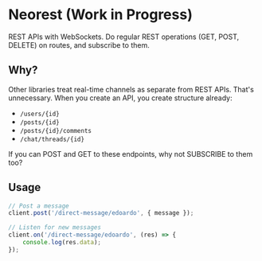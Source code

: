 # Neorest (Work in Progress)

REST APIs with WebSockets. Do regular REST operations (GET, POST, DELETE) on routes, and subscribe to them.

## Why?

Other libraries treat real-time channels as separate from REST APIs. That's unnecessary. When you create an API, you create structure already:

- `/users/{id}`
- `/posts/{id}`
- `/posts/{id}/comments`
- `/chat/threads/{id}`

If you can POST and GET to these endpoints, why not SUBSCRIBE to them too?

## Usage

```typescript
// Post a message
client.post('/direct-message/edoardo', { message });

// Listen for new messages
client.on('/direct-message/edoardo', (res) => { 
    console.log(res.data);
});
```